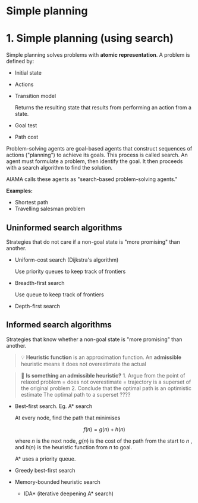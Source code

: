 # Simple planning

# 1. Simple planning (using search)

Simple planning solves problems with **atomic representation**. A problem is defined by:

- Initial state
- Actions
- Transition model
    
    Returns the resulting state that results from performing an action from a state.
    
- Goal test
- Path cost

Problem-solving agents are goal-based agents that construct sequences of actions ("planning") to achieve its goals. This process is called search. An agent must formulate a problem, then identify the goal. It then proceeds with a search algorithm to find the solution.

AIAMA calls these agents as "search-based problem-solving agents."

**Examples:**

- Shortest path
- Travelling salesman problem

## Uninformed search algorithms

Strategies that do not care if a non-goal state is "more promising" than another.

- Uniform-cost search (Dijkstra's algorithm)
    
    Use priority queues to keep track of frontiers
    
- Breadth-first search
    
    Use queue to keep track of frontiers
    
- Depth-first search

## Informed search algorithms

Strategies that know whether a non-goal state is "more promising" than another.

> 💡 **Heuristic function** is an approximation function. An **admissible** heuristic means it does not overestimate the actual

> 🎒 **Is something an admissible heuristic?**
    1. Argue from the point of relaxed problem = does not overestimate = trajectory is a superset of the original problem
    2. Conclude that the optimal path is an optimistic estimate
    The optimal path to a superset ????

- Best-first search. Eg. A* search
    
    At every node, find the path that minimises
    
    $$
    f(n) = g(n) + h(n)
    $$
    
    where $n$ is the next node,
    $g(n)$ is the cost of the path from the start to $n$ ,
    and $h(n)$ is the heuristic function from $n$ to goal.
    
    A* uses a priority queue.
    
- Greedy best-first search
- Memory-bounded heuristic search
    - IDA* (iterative deepening A* search)
